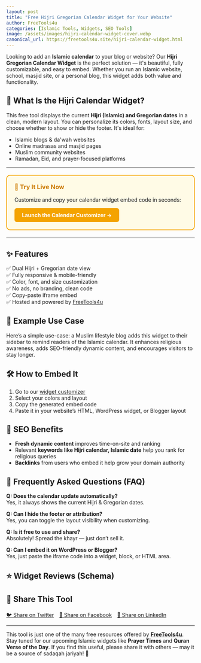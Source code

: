 ```yaml
---
layout: post
title: "Free Hijri Gregorian Calendar Widget for Your Website"
author: FreeTools4u
categories: [Islamic Tools, Widgets, SEO Tools]
image: /assets/images/hijri-calendar-widget-cover.webp
canonical_url: https://freetools4u.site/hijri-calendar-widget.html
---
```


Looking to add an **Islamic calendar** to your blog or website? Our **Hijri Gregorian Calendar Widget** is the perfect solution — it's beautiful, fully customizable, and easy to embed. Whether you run an Islamic website, school, masjid site, or a personal blog, this widget adds both value and functionality.

## 🌙 What Is the Hijri Calendar Widget?

This free tool displays the current **Hijri (Islamic) and Gregorian dates** in a clean, modern layout. You can personalize its colors, fonts, layout size, and choose whether to show or hide the footer. It's ideal for:

- Islamic blogs & da'wah websites
- Online madrasas and masjid pages
- Muslim community websites
- Ramadan, Eid, and prayer-focused platforms

---

<div style="border: 2px solid #f4a300; border-radius: 10px; padding: 20px; background-color: #fffbe6; margin: 20px 0;">
  <h3 style="margin-top: 0; color: #cc7a00;">🧩 Try It Live Now</h3>
  <p>Customize and copy your calendar widget embed code in seconds:</p>
  <a href="https://freetools4u.site/tools/hijri-calendar-customizer.html" target="_blank" style="display: inline-block; background-color: #f4a300; color: white; padding: 10px 20px; text-decoration: none; border-radius: 6px; font-weight: bold;">Launch the Calendar Customizer →</a>
</div>

---

## ✨ Features

✅ Dual Hijri + Gregorian date view  
✅ Fully responsive & mobile-friendly  
✅ Color, font, and size customization  
✅ No ads, no branding, clean code  
✅ Copy-paste iframe embed  
✅ Hosted and powered by [FreeTools4u](https://freetools4u.site)


## 📌 Example Use Case

Here’s a simple use-case: a Muslim lifestyle blog adds this widget to their sidebar to remind readers of the Islamic calendar. It enhances religious awareness, adds SEO-friendly dynamic content, and encourages visitors to stay longer.


## 🛠️ How to Embed It

1. Go to our [widget customizer](https://freetools4u.site/tools/hijri-calendar-customizer.html)
2. Select your colors and layout
3. Copy the generated embed code
4. Paste it in your website’s HTML, WordPress widget, or Blogger layout


## 🔎 SEO Benefits

- **Fresh dynamic content** improves time-on-site and ranking
- Relevant **keywords like Hijri calendar, Islamic date** help you rank for religious queries
- **Backlinks** from users who embed it help grow your domain authority


## 🧠 Frequently Asked Questions (FAQ)

**Q: Does the calendar update automatically?**  
Yes, it always shows the current Hijri & Gregorian dates.

**Q: Can I hide the footer or attribution?**  
Yes, you can toggle the layout visibility when customizing.

**Q: Is it free to use and share?**  
Absolutely! Spread the khayr — just don’t sell it.

**Q: Can I embed it on WordPress or Blogger?**  
Yes, just paste the iframe code into a widget, block, or HTML area.


## ⭐ Widget Reviews (Schema)

<script type="application/ld+json">
{
  "@context": "https://schema.org",
  "@type": "Product",
  "name": "Hijri Gregorian Calendar Widget",
  "image": "https://freetools4u.site/assets/images/hijri-calendar-widget-cover.webp",
  "description": "Free, customizable Hijri Gregorian calendar widget for Islamic websites and blogs. Easy embed with responsive design.",
  "brand": {
    "@type": "Organization",
    "name": "FreeTools4u"
  },
  "aggregateRating": {
    "@type": "AggregateRating",
    "ratingValue": "4.9",
    "reviewCount": "187"
  }
}
</script>


## 📢 Share This Tool

<div style="margin-top: 20px;">
  <a href="https://twitter.com/intent/tweet?text=Try%20this%20beautiful%20Hijri%20Gregorian%20Calendar%20Widget%20by%20%40freetools4u%20%F0%9F%93%85&url=https%3A%2F%2Ffreetools4u.site%2Ftools%2Fhijri-calendar-widget.html" target="_blank" style="margin-right: 10px;">🐦 Share on Twitter</a>
  <a href="https://www.facebook.com/sharer/sharer.php?u=https://freetools4u.site/tools/hijri-calendar-widget.html" target="_blank" style="margin-right: 10px;">📘 Share on Facebook</a>
  <a href="https://www.linkedin.com/shareArticle?mini=true&url=https://freetools4u.site/tools/hijri-calendar-widget.html" target="_blank">💼 Share on LinkedIn</a>
</div>

---

This tool is just one of the many free resources offered by **[FreeTools4u](https://freetools4u.site)**. Stay tuned for our upcoming Islamic widgets like **Prayer Times** and **Quran Verse of the Day**. If you find this useful, please share it with others — may it be a source of sadaqah jariyah! 🕋
```

